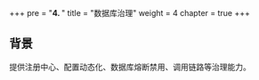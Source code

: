 +++
pre = "<b>4. </b>"
title = "数据库治理"
weight = 4
chapter = true
+++

## 背景

提供注册中心、配置动态化、数据库熔断禁用、调用链路等治理能力。
